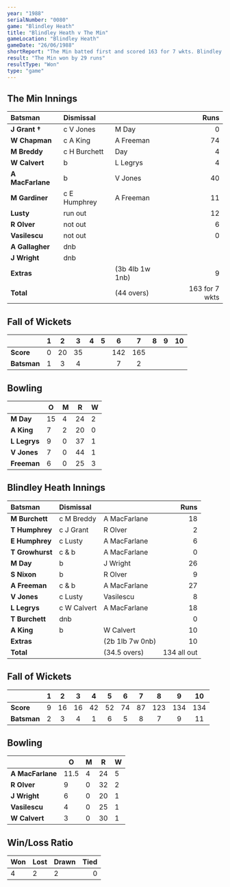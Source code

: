 ```yaml
---
year: "1988"
serialNumber: "0080" 
game: "Blindley Heath"
title: "Blindley Heath v The Min"
gameLocation: "Blindley Heath"
gameDate: "26/06/1988"
shortReport: "The Min batted first and scored 163 for 7 wkts. Blindley Heath were all out for 134"
result: "The Min won by 29 runs"
resultType: "Won"
type: "game"
---
```


## The Min Innings

| Batsman | Dismissal |  | Runs |
|:---|:---|---|---:|
| **J Grant &#8224;** | c V Jones | M Day | 0 | 
| **W Chapman** | c A King | A Freeman | 74 | 
| **M Breddy** | c H Burchett | Day | 4 | 
| **W Calvert** | b | L Legrys | 4 | 
| **A MacFarlane** | b | V Jones | 40 | 
| **M Gardiner** | c E Humphrey | A Freeman | 11 | 
| **Lusty** | run out |  | 12 | 
| **R Olver** | not out |  | 6 |
| **Vasilescu** | not out |  | 0 | 
| **A Gallagher** | dnb |  |  | 
| **J Wright** | dnb |  |  | 
| **Extras** | | (3b 4lb 1w 1nb) | 9 | 
| **Total** | | (44 overs) | 163 for 7 wkts | 

## Fall of Wickets

| | 1 | 2 | 3 | 4 | 5 | 6 | 7 | 8 | 9 | 10 |
|---|:---:|:---:|:---:|:---:|:---:|:---:|:---:|:---:|:---:|:---:|
| **Score** | 0 | 20 | 35 |  |  | 142 | 165 |  |  |  | 
| **Batsman** | 1 | 3 | 4 |  |  | 7 | 2 |  |  |  | 

## Bowling

| | O | M | R | W |
|---|---|---|---|---|
| **M Day** | 15 | 4 | 24 | 2 | 
| **A King** | 7 | 2 | 20 | 0 | 
| **L Legrys** | 9 | 0 | 37 | 1 | 
| **V Jones** | 7 | 0 | 44 | 1 | 
| **Freeman** | 6 | 0 | 25 | 3 |

## Blindley Heath Innings

| Batsman | Dismissal |  | Runs |
|:---|:---|---|---:|
| **M Burchett** | c M Breddy | A MacFarlane | 18 | 
| **T Humphrey** | c J Grant | R Olver | 2 | 
| **E Humphrey** | c Lusty | A MacFarlane | 6 | 
| **T Growhurst** | c & b | A MacFarlane | 0 |  
| **M Day** | b | J Wright | 26 | 
| **S Nixon** | b | R Olver | 9 | 
| **A Freeman** | c & b | A MacFarlane | 27 |
| **V Jones** | c Lusty | Vasilescu | 8 | 
| **L Legrys** | c W Calvert | A MacFarlane | 18 | 
| **T Burchett** | dnb |  | 0 |
| **A King** | b | W Calvert | 10 | 
| **Extras** | | (2b 1lb 7w 0nb) | 10 | 
| **Total** | | (34.5 overs) | 134 all out | 

## Fall of Wickets

| | 1 | 2 | 3 | 4 | 5 | 6 | 7 | 8 | 9 | 10 |
|---|:---:|:---:|:---:|:---:|:---:|:---:|:---:|:---:|:---:|:---:|
| **Score** | 9 | 16 | 16 | 42 | 52 | 74 | 87 | 123 | 134 | 134 | 
| **Batsman** | 2 | 3 | 4 | 1 | 6 | 5 | 8 | 7 | 9 | 11 | 

## Bowling

| | O | M | R | W |
|---|---|---|---|---|
| **A MacFarlane** | 11.5 | 4 | 24 | 5 | 
| **R Olver** | 9 | 0 | 32 | 2 | 
| **J Wright** | 6 | 0 | 20 | 1 | 
| **Vasilescu** | 4 | 0 | 25 | 1 | 
| **W Calvert** | 3 | 0 | 30 | 1 |

## Win/Loss Ratio

| Won | Lost | Drawn | Tied |
|:---|:---|:---|---:|
| 4 | 2 | 2 | 0 |